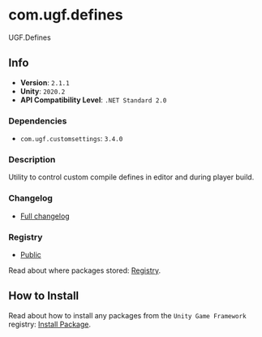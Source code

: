 # com.ugf.defines

UGF.Defines

## Info

- **Version**: `2.1.1`
- **Unity**: `2020.2`
- **API Compatibility Level**: `.NET Standard 2.0`

### Dependencies

- `com.ugf.customsettings`: `3.4.0`


### Description

Utility to control custom compile defines in editor and during player build.

### Changelog

- [Full changelog](changelog.md)

### Registry

- [Public](https://bintray.com/unity-game-framework/public)

Read about where packages stored: [Registry](https://github.com/unity-game-framework/organization/blob/master/docs/registry.md).

## How to Install

Read about how to install any packages from the `Unity Game Framework` registry: [Install Package](https://github.com/unity-game-framework/organization/blob/master/docs/install-packages.md).
